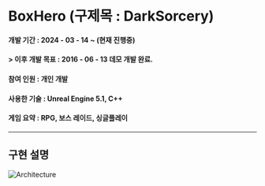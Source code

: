 # BoxHero (구제목 : DarkSorcery)

#### __개발 기간__ : 2024 - 03 - 14 ~ (현재 진행중)
#### > 이후 개발 목표 : 2016 - 06 - 13 데모 개발 완료.
#### __참여 인원__ : 개인 개발
#### __사용한 기술__ : Unreal Engine 5.1, C++
#### __게임 요약__ : RPG, 보스 레이드, 싱글플레이
___
## 구현 설명
![Architecture](https://github.com/sikk806/BoxHero/assets/54883267/dfe12569-4c8e-47e8-9e94-5f49aab89e0b)
